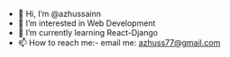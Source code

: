 - 👋 Hi, I’m @azhussainn
- 👀 I’m interested in Web Development
- 🌱 I’m currently learning React-Django
- 📫 How to reach me:- email me: azhuss77@gmail.com

<!---
azhussainn/azhussainn is a ✨ special ✨ repository because its `README.md` (this file) appears on your GitHub profile.
You can click the Preview link to take a look at your changes.
--->
